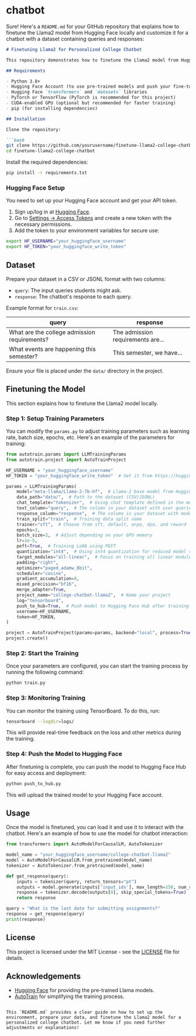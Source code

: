 # chatbot
Sure! Here's a `README.md` for your GitHub repository that explains how to finetune the Llama2 model from Hugging Face locally and customize it for a chatbot with a dataset containing queries and responses:

```markdown
# Finetuning Llama2 for Personalized College Chatbot

This repository demonstrates how to finetune the Llama2 model from Hugging Face to create a personalized chatbot for a college environment. The model is finetuned on a dataset containing two columns: `query` and `response`. This finetuned model can then be used to interact with students, answering queries related to college services, courses, events, and more.

## Requirements

- Python 3.8+
- Hugging Face Account (to use pre-trained models and push your fine-tuned model)
- Hugging Face `transformers` and `datasets` libraries
- PyTorch or TensorFlow (PyTorch is recommended for this project)
- CUDA-enabled GPU (optional but recommended for faster training)
- pip (for installing dependencies)

## Installation

Clone the repository:

```bash
git clone https://github.com/yourusername/finetune-llama2-college-chatbot.git
cd finetune-llama2-college-chatbot
```

Install the required dependencies:

```bash
pip install -r requirements.txt
```

### Hugging Face Setup

You need to set up your Hugging Face account and get your API token.

1. Sign up/log in at [Hugging Face](https://huggingface.co).
2. Go to [Settings → Access Tokens](https://huggingface.co/settings/tokens) and create a new token with the necessary permissions.
3. Add the token to your environment variables for secure use:

```bash
export HF_USERNAME="your_huggingface_username"
export HF_TOKEN="your_huggingface_write_token"
```

## Dataset

Prepare your dataset in a CSV or JSONL format with two columns:

- `query`: The input queries students might ask.
- `response`: The chatbot's response to each query.

Example format for `train.csv`:

| query                          | response                           |
|---------------------------------|------------------------------------|
| What are the college admission requirements? | The admission requirements are... |
| What events are happening this semester? | This semester, we have...         |

Ensure your file is placed under the `data/` directory in the project.

## Finetuning the Model

This section explains how to finetune the Llama2 model locally.

### Step 1: Setup Training Parameters

You can modify the `params.py` to adjust training parameters such as learning rate, batch size, epochs, etc. Here's an example of the parameters for training:

```python
from autotrain.params import LLMTrainingParams
from autotrain.project import AutoTrainProject

HF_USERNAME = "your_huggingface_username"
HF_TOKEN = "your_huggingface_write_token"  # Get it from https://huggingface.co/settings/token

params = LLMTrainingParams(
    model="meta-llama/Llama-2-7b-hf",  # Llama-2 base model from Hugging Face
    data_path="data/",  # Path to the dataset (CSV/JSONL)
    chat_template="tokenizer",  # Using chat template defined in the model's tokenizer
    text_column="query",  # The column in your dataset with user queries
    response_column="response",  # The column in your dataset with model responses
    train_split="train",  # Training data split name
    trainer="sft",  # Choose from sft, default, orpo, dpo, and reward
    epochs=3,
    batch_size=2,  # Adjust depending on your GPU memory
    lr=1e-5,
    peft=True,  # Training LoRA using PEFT
    quantization="int4",  # Using int4 quantization for reduced model size
    target_modules="all-linear",  # Focus on training all linear modules
    padding="right",
    optimizer="paged_adamw_8bit",
    scheduler="cosine",
    gradient_accumulation=8,
    mixed_precision="bf16",
    merge_adapter=True,
    project_name="college-chatbot-llama2",  # Name your project
    log="tensorboard",
    push_to_hub=True,  # Push model to Hugging Face Hub after training
    username=HF_USERNAME,
    token=HF_TOKEN,
)

project = AutoTrainProject(params=params, backend="local", process=True)
project.create()
```

### Step 2: Start the Training

Once your parameters are configured, you can start the training process by running the following command:

```bash
python train.py
```

### Step 3: Monitoring Training

You can monitor the training using TensorBoard. To do this, run:

```bash
tensorboard --logdir=logs/
```

This will provide real-time feedback on the loss and other metrics during the training.

### Step 4: Push the Model to Hugging Face

After finetuning is complete, you can push the model to Hugging Face Hub for easy access and deployment:

```bash
python push_to_hub.py
```

This will upload the trained model to your Hugging Face account.

## Usage

Once the model is finetuned, you can load it and use it to interact with the chatbot. Here's an example of how to use the model for chatbot interaction:

```python
from transformers import AutoModelForCausalLM, AutoTokenizer

model_name = "your_huggingface_username/college-chatbot-llama2"
model = AutoModelForCausalLM.from_pretrained(model_name)
tokenizer = AutoTokenizer.from_pretrained(model_name)

def get_response(query):
    inputs = tokenizer(query, return_tensors="pt")
    outputs = model.generate(inputs['input_ids'], max_length=150, num_return_sequences=1)
    response = tokenizer.decode(outputs[0], skip_special_tokens=True)
    return response

query = "What is the last date for submitting assignments?"
response = get_response(query)
print(response)
```

## License

This project is licensed under the MIT License - see the [LICENSE](LICENSE) file for details.

## Acknowledgements

- [Hugging Face](https://huggingface.co) for providing the pre-trained Llama models.
- [AutoTrain](https://huggingface.co/autotrain) for simplifying the training process.
```

This `README.md` provides a clear guide on how to set up the environment, prepare your data, and finetune the Llama2 model for a personalized college chatbot. Let me know if you need further adjustments or explanations!
